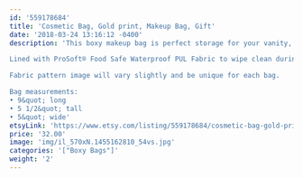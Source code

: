 ```yaml
---
id: '559178684'
title: 'Cosmetic Bag, Gold print, Makeup Bag, Gift'
date: '2018-03-24 13:16:12 -0400'
description: 'This boxy makeup bag is perfect storage for your vanity, or bathroom sink. It has a lot of room to store everything from makeup palettes, brushes, to your everyday essentials. Great for travel, lined with sturdy interfacing and handle attached to the side.

Lined with ProSoft® Food Safe Waterproof PUL Fabric to wipe clean during use. 

Fabric pattern image will vary slightly and be unique for each bag.

Bag measurements:
• 9&quot; long
• 5 1/2&quot; tall
• 5&quot; wide'
etsyLink: 'https://www.etsy.com/listing/559178684/cosmetic-bag-gold-print-makeup-bag-gift?utm_source=synctostaticsite&utm_medium=api&utm_campaign=api'
price: '32.00'
image: 'img/il_570xN.1455162810_54vs.jpg'
categories: '["Boxy Bags"]'
weight: '2'
---
```

